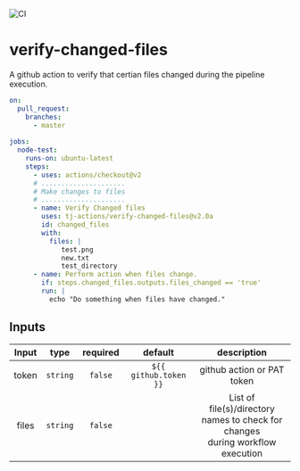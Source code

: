 ![CI](https://github.com/tj-actions/verify-changed-files/workflows/CI/badge.svg)

# verify-changed-files
A github action to verify that certian files changed during the pipeline execution.

```yaml
on:
  pull_request:
    branches:
      - master
  
jobs:
  node-test:
    runs-on: ubuntu-latest
    steps:
      - uses: actions/checkout@v2
      # .....................
      # Make changes to files
      # .....................
      - name: Verify Changed files
        uses: tj-actions/verify-changed-files@v2.0a
        id: changed_files
        with:
          files: |
             test.png
             new.txt
             test_directory
      - name: Perform action when files change.
        if: steps.changed_files.outputs.files_changed == 'true'
        run: |
          echo "Do something when files have changed."

```


## Inputs

|   Input       |    type     |  required      |  default                      |  description               |
|:-------------:|:-----------:|:--------------:|:-----------------------------:|:--------------------------:|
| token         |  `string`   |    `false`     | `${{ github.token }}`         | github action or PAT token |
| files         |  `string`   |    `false`     |                               | List of <br/> file(s)/directory names to check for changes <br/> during workflow execution |
